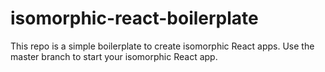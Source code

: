 # isomorphic-react-boilerplate

This repo is a simple boilerplate to create isomorphic React apps. Use the master branch to start your isomorphic React app.